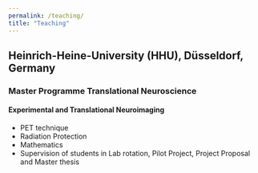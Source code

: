 ```yaml
---
permalink: /teaching/
title: "Teaching"
---
```


## Heinrich-Heine-University (HHU), Düsseldorf, Germany

### Master Programme Translational Neuroscience 
#### Experimental and Translational Neuroimaging


* PET technique
* Radiation Protection
* Mathematics
* Supervision of students in Lab rotation, Pilot Project, Project Proposal and Master thesis

